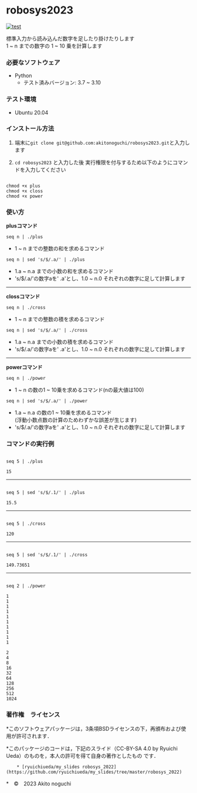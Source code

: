 # robosys2023
[![test](https://github.com/akitonoguchi/robosys2023/actions/workflows/test.yml/badge.svg)](https://github.com/akitonoguchi/robosys2023/actions/workflows/test.yml)

標準入力から読み込んだ数字を足したり掛けたりします  
1 ~ n までの数字の 1 ~ 10 乗を計算します

### 必要なソフトウェア
 * Python
    * テスト済みバージョン: 3.7 ~ 3.10

### テスト環境
 * Ubuntu 20.04
 
### インストール方法

1. 端末に`git clone git@github.com:akitonoguchi/robosys2023.git`と入力します  

2. `cd robosys2023` と入力した後
実行権限を付与するため以下のようにコマンドを入力してください
```

chmod +x plus  
chmod +x closs  
chmod +x power
```

### 使い方

**plusコマンド**


`seq n | ./plus`   
  * 1 ~ n までの整数の和を求めるコマンド   

`seq n | sed 's/$/.a/' | ./plus`   
  * 1.a ~ n.a までの小数の和を求めるコマンド     
  * 's/$/.a/'の数字aを' .a'とし、1.0 ~ n.0 それぞれの数字に足して計算します   

---

**clossコマンド**


`seq n | ./cross`   
  * 1 ~ n までの整数の積を求めるコマンド   

`seq n | sed 's/$/.a/' | ./cross`   
  * 1.a ~ n.a までの小数の積を求めるコマンド  
  * 's/$/.a/'の数字aを' .a'とし、1.0 ~ n.0 それぞれの数字に足して計算します   

---

**powerコマンド**


`seq n | ./power`   
  * 1 ~ n の数の1 ~ 10乗を求めるコマンド(nの最大値は100)   

`seq n | sed 's/$/.a/' | ./power`   
  * 1.a ~ n.a の数の1 ~ 10乗を求めるコマンド  
  (浮動小数点数の計算のためわずかな誤差が生じます)   
  * 's/$/.a/'の数字aを' .a'とし、1.0 ~ n.0 それぞれの数字に足して計算します   

### コマンドの実行例
```

seq 5 | ./plus

15
```
---

```

seq 5 | sed 's/$/.1/' | ./plus

15.5
```
---

```

seq 5 | ./cross

120
```
---

```

seq 5 | sed 's/$/.1/' | ./cross

149.73651
```
---

```

seq 2 | ./power

1   
1   
1   
1   
1   
1   
1   
1   
1   
1   

2   
4   
8   
16   
32   
64   
128   
256   
512   
1024   
```

### 著作権　ライセンス
 *このソフトウェアパッケージは，3条項BSDライセンスの下，再頒布および使用が許可されます．

 *このパッケージのコードは，下記のスライド（CC-BY-SA 4.0 by Ryuichi Ueda）のものを，本人の許可を得て自身の著作としたもの  です．

        * [ryuichiueda/my_slides robosys_2022](https://github.com/ryuichiueda/my_slides/tree/master/robosys_2022)
 *　©　2023 Akito noguchi
